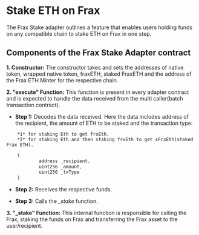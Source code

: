 # Stake ETH on Frax

The Frax Stake adapter outlines a feature that enables users holding funds on any compatible chain to stake ETH on Frax in one step.

## Components of the Frax Stake Adapter contract

**1. Constructor:** The constructor takes and sets the addresses of native token, wrapped native token, fraxETH, staked FraxETH and the address of the Frax ETH Minter for the respective chain.

**2. "execute" Function:** This function is present in every adapter contract and is expected to handle the data received from the multi caller(batch transaction contract).

- **Step 1:** Decodes the data received. Here the data includes address of the recipient, the amount of ETH to be staked and the transaction type: 
```     
    *1* for staking Eth to get frxEth.
    *2* for staking Eth and then staking frxEth to get sFrxEth(staked Frax ETH).
```

```javascript
    (         
            address _recipient, 
            uint256 _amount,
            uint256 _txType
    )
```

- **Step 2:** Receives the respective funds.

- **Step 3:** Calls the *_stake* function.

**3. "_stake" Function:** This internal function is responsible for calling the Frax, staking the funds on Frax and transferring the Frax asset to the user/recipient.
